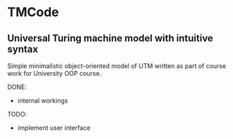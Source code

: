 # TMCode
## Universal Turing machine model with intuitive syntax

Simple minimalistic object-oriented model of UTM written as part of course work for University OOP course.

DONE:
- internal workings


TODO: 
- implement user interface

